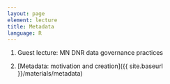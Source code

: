 ```yaml
---
layout: page
element: lecture
title: Metadata
language: R
---
```


1. Guest lecture: MN DNR data governance practices

2. [Metadata: motivation and creation]({{ site.baseurl }}/materials/metadata)